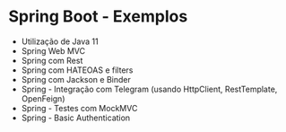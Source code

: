 # Spring Boot - Exemplos
- Utilização de Java 11
- Spring Web MVC
- Spring com Rest
- Spring com HATEOAS e filters
- Spring com Jackson e Binder
- Spring - Integração com Telegram (usando HttpClient, RestTemplate, OpenFeign)
- Spring - Testes com MockMVC
- Spring - Basic Authentication
